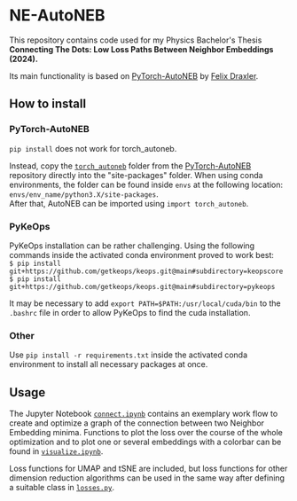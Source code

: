 # NE-AutoNEB

This repository contains code used for my Physics Bachelor's Thesis\
**Connecting The Dots: Low Loss Paths Between Neighbor Embeddings (2024).**

Its main functionality is based on [PyTorch-AutoNEB](https://github.com/fdraxler/PyTorch-AutoNEB) by [Felix Draxler](https://github.com/fdraxler).



## How to install

### PyTorch-AutoNEB
```pip install``` does not work for torch_autoneb.

Instead, copy the [```torch_autoneb```](https://github.com/fdraxler/PyTorch-AutoNEB/tree/master/torch_autoneb) folder from the [PyTorch-AutoNEB](https://github.com/fdraxler/PyTorch-AutoNEB/tree/master/torch_autoneb) repository directly into the "site-packages" folder.
When using conda environments, the folder can be found inside ```envs``` at the following location:
```envs/env_name/python3.X/site-packages```.\
After that, AutoNEB can be imported using ```import torch_autoneb```.

### PyKeOps

PyKeOps installation can be rather challenging. Using the following commands inside the activated conda environment proved to work best:\
```$ pip install git+https://github.com/getkeops/keops.git@main#subdirectory=keopscore```\
```$ pip install git+https://github.com/getkeops/keops.git@main#subdirectory=pykeops```

It may be necessary to add 
```export PATH=$PATH:/usr/local/cuda/bin```
to the ```.bashrc``` file in order to allow PyKeOps to find the cuda installation.

### Other

Use ```pip install -r requirements.txt``` inside the activated conda environment to install all necessary packages at once.

## Usage

The Jupyter Notebook [```connect.ipynb```](https://github.com/premfi/NE-AutoNEB/blob/main/ne_autoneb/connect.ipynb) contains an exemplary work flow to create and optimize a graph of the connection between two Neighbor Embedding minima.
Functions to plot the loss over the course of the whole optimization and to plot one or several embeddings with a colorbar can be found in [```visualize.ipynb```](https://github.com/premfi/NE-AutoNEB/blob/main/ne_autoneb/visualize.ipynb).

Loss functions for UMAP and tSNE are included, but loss functions for other dimension reduction algorithms can be used in the same way after defining a suitable class in [```losses.py```](https://github.com/premfi/NE-AutoNEB/blob/main/ne_autoneb/losses.py).
